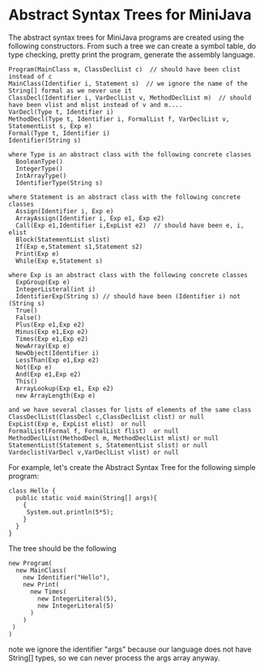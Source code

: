 # Abstract Syntax Trees for MiniJava

The abstract syntax trees for MiniJava programs
are created using the following constructors.
From such a tree we can create a symbol table,
do type checking, pretty print the program,
generate the assembly language.

```
Program(MainClass m, ClassDeclList c)  // should have been clist instead of c
MainClass(Identifier i, Statement s)  // we ignore the name of the String[] formal as we never use it
ClassDecl(Identifier i, VarDeclList v, MethodDeclList m)  // should have been vlist and mlist instead of v and m....
VarDecl(Type t, Identifier i)
MethodDecl(Type t, Identifier i, FormalList f, VarDeclList v, StatementList s, Exp e)
Formal(Type t, Identifier i)
Identifier(String s)  

where Type is an abstract class with the following concrete classes
  BooleanType()
  IntegerType()
  IntArrayType()
  IdentifierType(String s)

where Statement is an abstract class with the following concrete classes
  Assign(Identifier i, Exp e)
  ArrayAssign(Identifier i, Exp e1, Exp e2)
  Call(Exp e1,Identifier i,ExpList e2)  // should have been e, i, elist
  Block(StatementList slist)
  If(Exp e,Statement s1,Statement s2)
  Print(Exp e)
  While(Exp e,Statement s)

where Exp is an abstract class with the following concrete classes
  ExpGroup(Exp e)
  IntegerListeral(int i)
  IdentifierExp(String s) // should have been (Identifier i) not (String s)
  True()
  False()
  Plus(Exp e1,Exp e2)
  Minus(Exp e1,Exp e2)
  Times(Exp e1,Exp e2)
  NewArray(Exp e)
  NewObject(Identifier i)
  LessThan(Exp e1,Exp e2)
  Not(Exp e)
  And(Exp e1,Exp e2)
  This()
  ArrayLookup(Exp e1, Exp e2)
  new ArrayLength(Exp e)

and we have several classes for lists of elements of the same class
ClassDeclList(ClassDecl c,ClassDeclList clist) or null
ExpList(Exp e, ExpList elist)  or null
FormalList(Formal f, FormalList flist)  or null
MethodDeclList(MethodDecl m, MethodDeclList mlist) or null
StatementList(Statement s, StatementList slist) or null
Vardeclist(VarDecl v,VarDeclList vlist) or null

```
For example, let's create the Abstract Syntax Tree for the following simple program:
```
class Hello {
  public static void main(String[] args){
    {
     System.out.println(5*5);
    }
  }
}
```
The tree should be the following
```
new Program(
  new MainClass(
    new Identifier("Hello"),
    new Print(
      new Times(
        new IntegerLiteral(5),
        new IntegerLiteral(5)
      )
    )
 )
)
```
note we ignore the identifier "args" because our language does not have String[] types,
so we can never process the args array anyway.

